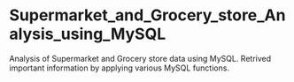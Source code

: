 # Supermarket_and_Grocery_store_Analysis_using_MySQL
Analysis of Supermarket and Grocery store data using MySQL.
Retrived important information by applying various MySQL functions.
